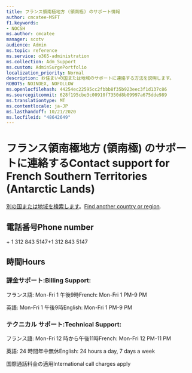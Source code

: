 ```yaml
---
title: フランス領南極地方 (領南極) のサポート情報
author: cmcatee-MSFT
f1.keywords:
- NOCSH
ms.author: cmcatee
manager: scotv
audience: Admin
ms.topic: reference
ms.service: o365-administration
ms.collection: Adm_Support
ms.custom: AdminSurgePortfolio
localization_priority: Normal
description: お住まいの国または地域のサポートに連絡する方法を説明します。
ROBOTS: NOINDEX, NOFOLLOW
ms.openlocfilehash: 44254ec22595cc2fbbb8f35b923eec3f1d137c86
ms.sourcegitcommit: 628f195cbe3c00910f7350d8b09997a675dde989
ms.translationtype: MT
ms.contentlocale: ja-JP
ms.lasthandoff: 10/21/2020
ms.locfileid: "48642649"
---
```

# <a name="contact-support-for-french-southern-territories-antarctic-lands"></a><span data-ttu-id="39d21-103">フランス領南極地方 (領南極) のサポートに連絡する</span><span class="sxs-lookup"><span data-stu-id="39d21-103">Contact support for French Southern Territories (Antarctic Lands)</span></span>

<span data-ttu-id="39d21-104">[別の国または地域を検索します](../contact-support-for-business-products.md)。</span><span class="sxs-lookup"><span data-stu-id="39d21-104">[Find another country or region](../contact-support-for-business-products.md).</span></span>

## <a name="phone-number"></a><span data-ttu-id="39d21-105">電話番号</span><span class="sxs-lookup"><span data-stu-id="39d21-105">Phone number</span></span>
<span data-ttu-id="39d21-106">+ 1 312 843 5147</span><span class="sxs-lookup"><span data-stu-id="39d21-106">+1 312 843 5147</span></span>

## <a name="hours"></a><span data-ttu-id="39d21-107">時間</span><span class="sxs-lookup"><span data-stu-id="39d21-107">Hours</span></span>
### <a name="billing-support"></a><span data-ttu-id="39d21-108">課金サポート:</span><span class="sxs-lookup"><span data-stu-id="39d21-108">Billing Support:</span></span>

<span data-ttu-id="39d21-109">フランス語: Mon-Fri 1 午後9時</span><span class="sxs-lookup"><span data-stu-id="39d21-109">French: Mon-Fri 1 PM-9 PM</span></span>

<span data-ttu-id="39d21-110">英語: Mon-Fri 1 午後9時</span><span class="sxs-lookup"><span data-stu-id="39d21-110">English: Mon-Fri 1 PM-9 PM</span></span>

### <a name="technical-support"></a><span data-ttu-id="39d21-111">テクニカル サポート:</span><span class="sxs-lookup"><span data-stu-id="39d21-111">Technical Support:</span></span>

<span data-ttu-id="39d21-112">フランス語: Mon-Fri 12 時から午後11時</span><span class="sxs-lookup"><span data-stu-id="39d21-112">French: Mon-Fri 12 PM-11 PM</span></span>

<span data-ttu-id="39d21-113">英語: 24 時間年中無休</span><span class="sxs-lookup"><span data-stu-id="39d21-113">English: 24 hours a day, 7 days a week</span></span>

<span data-ttu-id="39d21-114">国際通話料金の適用</span><span class="sxs-lookup"><span data-stu-id="39d21-114">International call charges apply</span></span>
